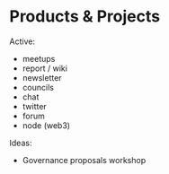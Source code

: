# Products & Projects

Active:

* meetups
* report / wiki
* newsletter
* councils
* chat
* twitter
* forum
* node \(web3\)

Ideas:

* Governance proposals workshop

